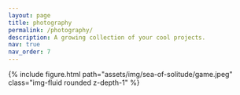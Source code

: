 ```yaml
---
layout: page
title: photography
permalink: /photography/
description: A growing collection of your cool projects.
nav: true
nav_order: 7
---
```




<div class="row mt-3">
    <div class="col mt-3 mt-md-0">
        {% include figure.html path="assets/img/sea-of-solitude/game.jpeg" class="img-fluid rounded z-depth-1" %}
    </div>
</div>
